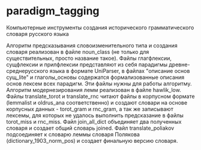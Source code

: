 # paradigm_tagging
Компьютерные инструменты создания исторического грамматического словаря русского языка

Алгоритм предсказывания словоизменительного типа и создания словаря реализован в файле noun_class (не только для существительных, просто название такое).
Файлы глагфлексии, сущфлексии и прилфлексии представляют из себя парадигмы древне- среднерусского языка в формате UniParser, в файлах "описание основ сущ_lite" и глаголы_основы содержатся формализованные описания основ лексем всех парадигм. Эти файлы нужны для работы алгоритму.
Алгоритм модернезирования лемм реализован в файле hawlik_low.
Файлы translate_torot и translate_rnc читают файлы в корпусном формате (lemmalist и oldrus_ana соответственно) и создают словари на основе корпусных данных - torot_gram и rnc_gram, а так же записывают лексемы, для которых не удалось выполнить предсказание в файлы torot_miss и rnc_miss.
Файл join_all_dict объединяет два полученных словаря и создает общий словарь joined.
Файл translate_poliakov подсоединяет к словарю леммы словаря Полякова (dictionary_1903_norm_pos) и создает финальную версию словаря.
